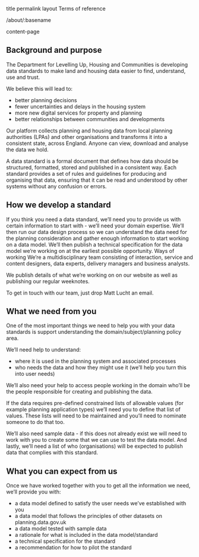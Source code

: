 title 	permalink 	layout
Terms of reference

/about/:basename
	
content-page

## Background and purpose

The Department for Levelling Up, Housing and Communities is developing data standards to make land and housing data easier to find, understand, use and trust. 

We believe this will lead to: 
* better planning decisions 
* fewer uncertainties and delays in the housing system 
* more new digital services for property and planning 
* better relationships between communities and developments
  
Our platform collects planning and housing data from local planning authorities (LPAs) and other organisations and transforms it into a consistent state, across England. Anyone can view, download and analyse the data we hold. 

A data standard is a formal document that defines how data should be structured, formatted, stored and published in a consistent way.
Each standard provides a set of rules and guidelines for producing and organising that data, ensuring that it can be read and understood by other systems without any confusion or errors.

## How we develop a standard
If you think you need a data standard, we’ll need you to provide us with certain information to start with - we’ll need your domain expertise.
We’ll then run our data design process so we can understand the data need for the planning consideration and gather enough information to start working on a data model.
We’ll then publish a technical specification for the data model we’re working on at the earliest possible opportunity.
Ways of working
We’re a multidisciplinary team consisting of interaction, service and content designers, data experts, delivery managers and business analysts. 

We publish details of what we’re working on on our website as well as publishing our regular weeknotes.

To get in touch with our team, just drop Matt Lucht an email.

## What we need from you
One of the most important things we need to help you with your data standards is support understanding the domain/subject/planning policy area.

We’ll need help to understand:
* where it is used in the planning system and associated processes
* who needs the data and how they might use it (we’ll help you turn this into user needs)
  
We’ll also need your help to access people working in the domain who’ll be the people responsible for creating and publishing the data.

If the data requires pre-defined constrained lists of allowable values (for example planning application types) we’ll need you to define that list of values. These lists will need to be maintained and you’ll need to nominate someone to do that too.

We’ll also need sample data - if this does not already exist we will need to work with you to create some that we can use to test the data model.
And lastly, we’ll need a list of who (organisations) will be expected to publish data that complies with this standard.

## What you can expect from us

Once we have worked together with you to get all the information we need, we’ll provide you with:

* a data model defined to satisfy the user needs we’ve established with you
* a data model that follows the principles of other datasets on planning.data.gov.uk
* a data model tested with sample data
* a rationale for what is included in the data model/standard
* a technical specification for the standard
* a recommendation for how to pilot the standard

